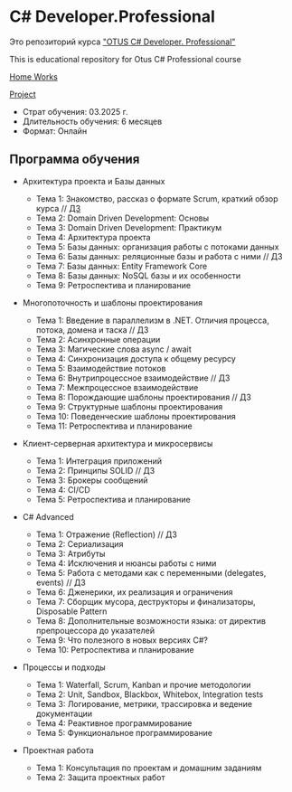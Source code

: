 # C# Developer.Professional

Это репозиторий курса ["OTUS C# Developer. Professional"](https://otus.ru/lessons/csharp-professional/)

This is educational repository for Otus C# Professional course

[Home Works](HomeWorks/)

[Project](https://github.com/DotNetRunners/FinanceManager)


* Страт обучения: 03.2025 г.
* Длительность обучения: 6 месяцев
* Формат: Онлайн


## Программа обучения

* Архитектура проекта и Базы данных
	* Тема 1: Знакомство, рассказ о формате Scrum, краткий обзор курса // [ДЗ](HomeWorks/06.HomeWork.01/)
	* Тема 2: Domain Driven Development: Основы
	* Тема 3: Domain Driven Development: Практикум
	* Тема 4: Архитектура проекта
	* Тема 5: Базы данных: организация работы с потоками данных
	* Тема 6: Базы данных: реляционные базы и работа с ними // ДЗ
	* Тема 7: Базы данных: Entity Framework Core
	* Тема 8: Базы данных: NoSQL базы и их особенности
	* Тема 9: Ретроспектива и планирование
	
* Многопоточность и шаблоны проектирования
	* Тема 1: Введение в параллелизм в .NET. Отличия процесса, потока, домена и таска // ДЗ
	* Тема 2: Асинхронные операции
	* Тема 3: Магические слова async / await
	* Тема 4: Синхронизация доступа к общему ресурсу
	* Тема 5: Взаимодействие потоков
	* Тема 6: Внутрипроцессное взаимодействие // ДЗ
	* Тема 7: Межпроцессное взаимодействие
	* Тема 8: Порождающие шаблоны проектирования // ДЗ
	* Тема 9: Структурные шаблоны проектирования
	* Тема 10: Поведенческие шаблоны проектирования
	* Тема 11: Ретроспектива и планирование
	
* Клиент-серверная архитектура и микросервисы
	* Тема 1: Интеграция приложений
	* Тема 2: Принципы SOLID // ДЗ
	* Тема 3: Брокеры сообщений
	* Тема 4: CI/CD
	* Тема 5: Ретроспектива и планирование
	
* С# Advanced
	* Тема 1: Отражение (Reflection) // ДЗ
	* Тема 2: Сериализация
	* Тема 3: Атрибуты
	* Тема 4: Исключения и нюансы работы с ними
	* Тема 5: Работа с методами как с переменными (delegates, events) // ДЗ
	* Тема 6: Дженерики, их реализация и ограничения
	* Тема 7: Сборщик мусора, деструкторы и финализаторы, Disposable Pattern
	* Тема 8: Дополнительные возможности языка: от директив препроцессора до указателей
	* Тема 9: Что полезного в новых версиях C#?
	* Тема 10: Ретроспектива и планирование
	
* Процессы и подходы
	* Тема 1: Waterfall, Scrum, Kanban и прочие методологии
	* Тема 2: Unit, Sandbox, Blackbox, Whitebox, Integration tests
	* Тема 3: Логирование, метрики, трассировка и ведение документации
	* Тема 4: Реактивное программирование
	* Тема 5: Функциональное программирование
	
* Проектная работа
	* Тема 1: Консультация по проектам и домашним заданиям
	* Тема 2: Защита проектных работ